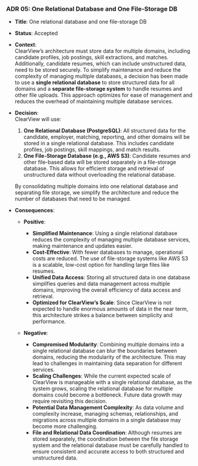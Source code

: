 ### ADR 05: One Relational Database and One File-Storage DB

- **Title**: One relational database and one file-storage DB
- **Status**: Accepted
- **Context**:  
  ClearView’s architecture must store data for multiple domains, including candidate profiles, job postings, skill extractions, and matches. Additionally, candidate resumes, which can include unstructured data, need to be stored securely. To simplify maintenance and reduce the complexity of managing multiple databases, a decision has been made to use a **single relational database** to store structured data for all domains and a **separate file-storage system** to handle resumes and other file uploads. This approach optimizes for ease of management and reduces the overhead of maintaining multiple database services.

- **Decision**:  
  ClearView will use:
  1. **One Relational Database (PostgreSQL)**: All structured data for the candidate, employer, matching, reporting, and other domains will be stored in a single relational database. This includes candidate profiles, job postings, skill mappings, and match results.
  2. **One File-Storage Database (e.g., AWS S3)**: Candidate resumes and other file-based data will be stored separately in a file-storage database. This allows for efficient storage and retrieval of unstructured data without overloading the relational database.

  By consolidating multiple domains into one relational database and separating file storage, we simplify the architecture and reduce the number of databases that need to be managed.

- **Consequences**:
  - **Positive**:
    - **Simplified Maintenance**: Using a single relational database reduces the complexity of managing multiple database services, making maintenance and updates easier.
    - **Cost-Effective**: With fewer databases to manage, operational costs are reduced. The use of file-storage systems like AWS S3 is a scalable, low-cost option for handling large files like resumes.
    - **Unified Data Access**: Storing all structured data in one database simplifies queries and data management across multiple domains, improving the overall efficiency of data access and retrieval.
    - **Optimized for ClearView’s Scale**: Since ClearView is not expected to handle enormous amounts of data in the near term, this architecture strikes a balance between simplicity and performance.

  - **Negative**:
    - **Compromised Modularity**: Combining multiple domains into a single relational database can blur the boundaries between domains, reducing the modularity of the architecture. This may lead to challenges in maintaining data separation for different services.
    - **Scaling Challenges**: While the current expected scale of ClearView is manageable with a single relational database, as the system grows, scaling the relational database for multiple domains could become a bottleneck. Future data growth may require revisiting this decision.
    - **Potential Data Management Complexity**: As data volume and complexity increase, managing schemas, relationships, and migrations across multiple domains in a single database may become more challenging.
    - **File and Relational Data Coordination**: Although resumes are stored separately, the coordination between the file storage system and the relational database must be carefully handled to ensure consistent and accurate access to both structured and unstructured data.